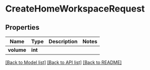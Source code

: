 # CreateHomeWorkspaceRequest


## Properties

Name | Type | Description | Notes
------------ | ------------- | ------------- | -------------
**volume** | **int** |  | 

[[Back to Model list]](../README.md#models) [[Back to API list]](../README.md#api-endpoints) [[Back to README]](../README.md)


